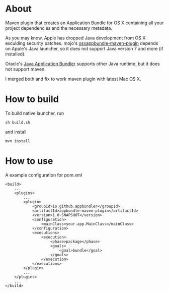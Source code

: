 # About

Maven plugin that creates an Application Bundle for OS X containing all your project dependencies and the necessary metadata.

As you may know, Apple has dropped Java development from OS X exculding security patches.
mojo's [osxappbundle-maven-plugin](http://mojo.codehaus.org/osxappbundle-maven-plugin/) depends on Apple's Java launcher, so it does not support Java version 7 and more (if installed).

Oracle's [Java Application Bundler](https://java.net/projects/appbundler) supports other Java runtime, but it does not support maven.

I merged both and fix to work maven plugin with latest Mac OS X.

# How to build

To build native launcher, run

```
sh build.sh
```

and install

```
mvn install
```

# How to use

A example configuration for pom.xml


```
<build>
    ...
    <plugins>
        ...
        <plugin>
            <groupId>io.github.appbundler</groupId>
            <artifactId>appbundle-maven-plugin</artifactId>
            <version>1.0-SNAPSHOT</version>
            <configuration>
                <mainClass>your.app.MainClass</mainClass>
            </configuration>
            <executions>
                <execution>
                    <phase>package</phase>
                    <goals>
                        <goal>bundle</goal>
                    </goals>
                </execution>
            </executions>
        </plugin>
        ...
    </plugins>
    ...
</build>
```
